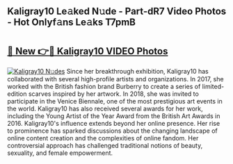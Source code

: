 ## Kaligray10 Le𝚊ked N𝚞de - Part-dR7 Video Photos - Hot Onlyf𝚊ns Le𝚊ks T7pmB

# <h2><a href="http://ab78845.deff.icu/?id=Kaligray10">🔗 New 👉🔴 Kaligray10 VIDEO Photos</a></h2>

[![Kaligray10 N𝚞des](https://i.imgur.com/rIISA9y.gif)](http://ab78845.deff.icu/?id=Kaligray10)
Since her breakthrough exhibition, Kaligray10 has collaborated with several high-profile artists and organizations. In 2017, she worked with the British fashion brand Burberry to create a series of limited-edition scarves inspired by her artwork. In 2018, she was invited to participate in the Venice Biennale, one of the most prestigious art events in the world. Kaligray10 has also received several awards for her work, including the Young Artist of the Year Award from the British Art Awards in 2016. Kaligray10's influence extends beyond her online presence. Her rise to prominence has sparked discussions about the changing landscape of online content creation and the complexities of online fandom. Her controversial approach has challenged traditional notions of beauty, sexuality, and female empowerment.
